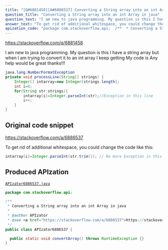 ```yaml
---
title: "[Q#6881458][A#6886537] Converting a String array into an int Array in java"
question_title: "Converting a String array into an int Array in java"
question_text: "I am new to java programming. My question is this I have a string array but when I am trying to convert it to an int array I keep getting My code is Any help would be great thanks!!!"
answer_text: "To get rid of additional whitespace, you could change the code like this:"
apization_code: "package com.stackoverflow.api;  /**  * Converting a String array into an int Array in java  *  * @author APIzator  * @see <a href=\"https://stackoverflow.com/a/6886537\">https://stackoverflow.com/a/6886537</a>  */ public class APIzator6886537 {    public static void convertArray() throws RuntimeException {} }"
---
```


https://stackoverflow.com/q/6881458

I am new to java programming. My question is this I have a string array but when I am trying to convert it to an int array I keep getting
My code is
Any help would be great thanks!!!


```java
java.lang.NumberFormatException
private void processLine(String[] strings) {
    Integer[] intarray=new Integer[strings.length];
    int i=0;
    for(String str:strings){
        intarray[i]=Integer.parseInt(str);//Exception in this line
        i++;
    }
}
```


## Original code snippet

https://stackoverflow.com/a/6886537

To get rid of additional whitespace, you could change the code like this:

```java
intarray[i]=Integer.parseInt(str.trim()); // No more Exception in this line
```

## Produced APIzation

[`APIzator6886537.java`](https://github.com/pasqualesalza/apization-temp-data/raw/master/apizations/java/APIzator6886537.java)

```java
package com.stackoverflow.api;

/**
 * Converting a String array into an int Array in java
 *
 * @author APIzator
 * @see <a href="https://stackoverflow.com/a/6886537">https://stackoverflow.com/a/6886537</a>
 */
public class APIzator6886537 {

  public static void convertArray() throws RuntimeException {}
}

```